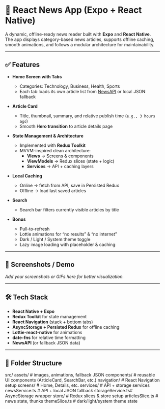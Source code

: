 # 📰 React News App (Expo + React Native)

A dynamic, offline-ready news reader built with **Expo** and **React Native**.  
The app displays category-based news articles, supports offline caching, smooth animations, and follows a modular architecture for maintainability.

---

## ✅ Features

- **Home Screen with Tabs**

  - Categories: Technology, Business, Health, Sports
  - Each tab loads its own article list from [NewsAPI](https://newsapi.org) or local JSON fallback

- **Article Card**

  - Title, thumbnail, summary, and relative publish time (`e.g., 3 hours ago`)
  - Smooth **Hero transition** to article details page

- **State Management & Architecture**

  - Implemented with **Redux Toolkit**
  - MVVM-inspired clean architecture:
    - **Views** → Screens & components
    - **ViewModels** → Redux slices (state + logic)
    - **Services** → API + caching layers

- **Local Caching**

  - Online → fetch from API, save in Persisted Redux
  - Offline → load last saved articles

- **Search**

  - Search bar filters currently visible articles by title

- **Bonus**
  - Pull-to-refresh
  - Lottie animations for “no results” & “no internet”
  - Dark / Light / System theme toggle
  - Lazy image loading with placeholder & caching

---

## 📱 Screenshots / Demo

_Add your screenshots or GIFs here for better visualization._

---

## 🛠️ Tech Stack

- **React Native + Expo**
- **Redux Toolkit** for state management
- **React Navigation** (stack + bottom tabs)
- **AsyncStorage + Persisted Redux** for offline caching
- **Lottie-react-native** for animations
- **date-fns** for relative time formatting
- **NewsAPI** (or fallback JSON data)

---

## 📂 Folder Structure

src/
assets/ # images, animations, fallback JSON
components/ # reusable UI components (ArticleCard, SearchBar, etc.)
navigation/ # React Navigation setup
screens/ # Home, Details, etc.
services/ # API + storage services
newsService.ts # API + local JSON fallback
storageService.ts# AsyncStorage wrapper
store/ # Redux slices & store setup
articlesSlice.ts # news state, thunks
themeSlice.ts # dark/light/system theme state
